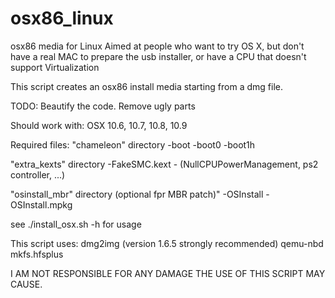 osx86_linux
===========

osx86 media for Linux
Aimed at people who want to try OS X, but don't have a real MAC to 
prepare the usb installer, or have a CPU that doesn't support 
Virtualization

This script creates an osx86 install media starting from a dmg file.

TODO: Beautify the code. Remove ugly parts

Should work with:
 OSX 10.6, 10.7, 10.8, 10.9

Required files:
"chameleon" directory
-boot
-boot0
-boot1h

"extra_kexts" directory
-FakeSMC.kext
-<any other kext> (NullCPUPowerManagement, ps2 controller, ...)

"osinstall_mbr" directory (optional fpr MBR patch)"
-OSInstall
-OSInstall.mpkg

see ./install_osx.sh -h for usage

This script uses:
 dmg2img (version 1.6.5 strongly recommended)
 qemu-nbd
 mkfs.hfsplus

I AM NOT RESPONSIBLE FOR ANY DAMAGE THE USE OF THIS SCRIPT MAY CAUSE.